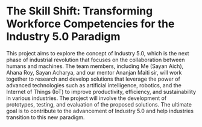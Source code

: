 # The Skill Shift: Transforming Workforce Competencies for the Industry 5.0 Paradigm

This project aims to explore the concept of Industry 5.0, which is the next phase of industrial revolution that focuses on the collaboration between humans and machines. The team members, including Me (Sayan Aich), Ahana Roy, Sayan Acharya, and our mentor Ananjan Maiti sir, will work together to research and develop solutions that leverage the power of advanced technologies such as artificial intelligence, robotics, and the Internet of Things (IoT) to improve productivity, efficiency, and sustainability in various industries. The project will involve the development of prototypes, testing, and evaluation of the proposed solutions. The ultimate goal is to contribute to the advancement of Industry 5.0 and help industries transition to this new paradigm.
